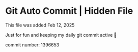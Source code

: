 # Git Auto Commit | Hidden File

This file was added Feb 12, 2025

Just for fun and keeping my daily git commit active 🤪

commit number: 1396653
